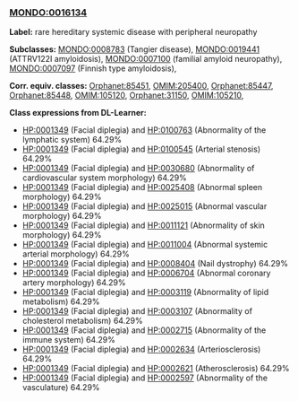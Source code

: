 
### [MONDO:0016134](http://purl.obolibrary.org/obo/MONDO_0016134)
**Label:** rare hereditary systemic disease with peripheral neuropathy

**Subclasses:** [MONDO:0008783](http://purl.obolibrary.org/obo/MONDO_0008783) (Tangier disease), [MONDO:0019441](http://purl.obolibrary.org/obo/MONDO_0019441) (ATTRV122I amyloidosis), [MONDO:0007100](http://purl.obolibrary.org/obo/MONDO_0007100) (familial amyloid neuropathy), [MONDO:0007097](http://purl.obolibrary.org/obo/MONDO_0007097) (Finnish type amyloidosis), 

**Corr. equiv. classes:** [Orphanet:85451](http://www.orpha.net/ORDO/Orphanet_85451), [OMIM:205400](http://purl.obolibrary.org/obo/OMIM_205400), [Orphanet:85447](http://www.orpha.net/ORDO/Orphanet_85447), [Orphanet:85448](http://www.orpha.net/ORDO/Orphanet_85448), [OMIM:105120](http://purl.obolibrary.org/obo/OMIM_105120), [Orphanet:31150](http://www.orpha.net/ORDO/Orphanet_31150), [OMIM:105210](http://purl.obolibrary.org/obo/OMIM_105210), 

**Class expressions from DL-Learner:**

- [HP:0001349](http://purl.obolibrary.org/obo/HP_0001349) (Facial diplegia) and [HP:0100763](http://purl.obolibrary.org/obo/HP_0100763) (Abnormality of the lymphatic system) 64.29%
- [HP:0001349](http://purl.obolibrary.org/obo/HP_0001349) (Facial diplegia) and [HP:0100545](http://purl.obolibrary.org/obo/HP_0100545) (Arterial stenosis) 64.29%
- [HP:0001349](http://purl.obolibrary.org/obo/HP_0001349) (Facial diplegia) and [HP:0030680](http://purl.obolibrary.org/obo/HP_0030680) (Abnormality of cardiovascular system morphology) 64.29%
- [HP:0001349](http://purl.obolibrary.org/obo/HP_0001349) (Facial diplegia) and [HP:0025408](http://purl.obolibrary.org/obo/HP_0025408) (Abnormal spleen morphology) 64.29%
- [HP:0001349](http://purl.obolibrary.org/obo/HP_0001349) (Facial diplegia) and [HP:0025015](http://purl.obolibrary.org/obo/HP_0025015) (Abnormal vascular morphology) 64.29%
- [HP:0001349](http://purl.obolibrary.org/obo/HP_0001349) (Facial diplegia) and [HP:0011121](http://purl.obolibrary.org/obo/HP_0011121) (Abnormality of skin morphology) 64.29%
- [HP:0001349](http://purl.obolibrary.org/obo/HP_0001349) (Facial diplegia) and [HP:0011004](http://purl.obolibrary.org/obo/HP_0011004) (Abnormal systemic arterial morphology) 64.29%
- [HP:0001349](http://purl.obolibrary.org/obo/HP_0001349) (Facial diplegia) and [HP:0008404](http://purl.obolibrary.org/obo/HP_0008404) (Nail dystrophy) 64.29%
- [HP:0001349](http://purl.obolibrary.org/obo/HP_0001349) (Facial diplegia) and [HP:0006704](http://purl.obolibrary.org/obo/HP_0006704) (Abnormal coronary artery morphology) 64.29%
- [HP:0001349](http://purl.obolibrary.org/obo/HP_0001349) (Facial diplegia) and [HP:0003119](http://purl.obolibrary.org/obo/HP_0003119) (Abnormality of lipid metabolism) 64.29%
- [HP:0001349](http://purl.obolibrary.org/obo/HP_0001349) (Facial diplegia) and [HP:0003107](http://purl.obolibrary.org/obo/HP_0003107) (Abnormality of cholesterol metabolism) 64.29%
- [HP:0001349](http://purl.obolibrary.org/obo/HP_0001349) (Facial diplegia) and [HP:0002715](http://purl.obolibrary.org/obo/HP_0002715) (Abnormality of the immune system) 64.29%
- [HP:0001349](http://purl.obolibrary.org/obo/HP_0001349) (Facial diplegia) and [HP:0002634](http://purl.obolibrary.org/obo/HP_0002634) (Arteriosclerosis) 64.29%
- [HP:0001349](http://purl.obolibrary.org/obo/HP_0001349) (Facial diplegia) and [HP:0002621](http://purl.obolibrary.org/obo/HP_0002621) (Atherosclerosis) 64.29%
- [HP:0001349](http://purl.obolibrary.org/obo/HP_0001349) (Facial diplegia) and [HP:0002597](http://purl.obolibrary.org/obo/HP_0002597) (Abnormality of the vasculature) 64.29%


